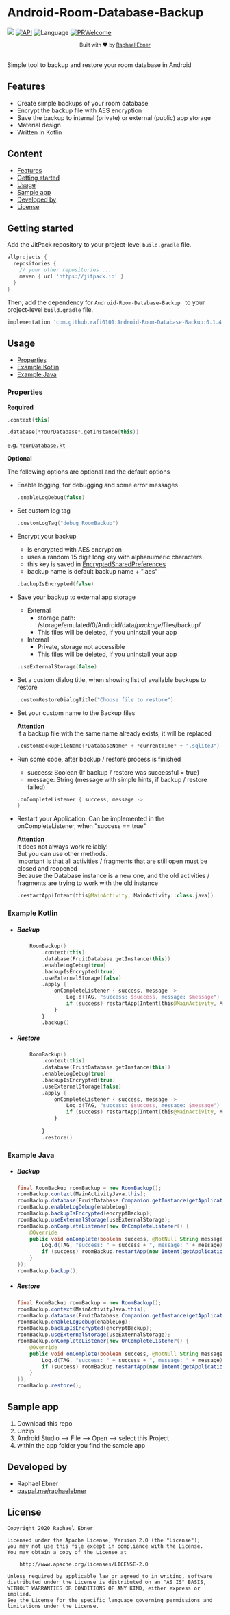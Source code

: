 # Android-Room-Database-Backup


[![](https://jitpack.io/v/rafi0101/Android-Room-Database-Backup.svg)](https://jitpack.io/#rafi0101/Android-Room-Database-Backup)
[![API](https://img.shields.io/badge/API-26%2B-brightgreen.svg?style=flat)](https://android-arsenal.com/api?level=26)
![Language](https://img.shields.io/badge/language-Kotlin-orange.svg)
[![PRWelcome](https://img.shields.io/badge/PRs-welcome-brightgreen.svg)](https://github.com/rafi0101/Android-Room-Database-Backup/pulls)

<div align="center">
  <sub>Built with ❤︎ by
  <a href="https://github.com/rafi0101">Raphael Ebner</a>
</div>
<br/>

Simple tool to backup and restore your room database in Android

Features
---------
* Create simple backups of your room database
* Encrypt the backup file with AES encryption
* Save the backup to internal (private) or external (public) app storage
* Material design
* Written in Kotlin

Content
-----------
* [Features](#Features)
* [Getting started](#Getting-started)
* [Usage](#Usage)
* [Sample app](#Sample-app)
* [Developed by](#Developed-by)
* [License](#License)


 Getting started
-----------
Add the JitPack repository to your project-level `build.gradle` file.

```groovy
allprojects {
  repositories {
    // your other repositories ...
    maven { url 'https://jitpack.io' }
  }
}
```

Then, add the dependency for `Android-Room-Database-Backup ` to your project-level `build.gradle` file.

```groovy
implementation 'com.github.rafi0101:Android-Room-Database-Backup:0.1.4'
```

 Usage
-----------

* [Properties](#Properties)
* [Example Kotlin](#Example-Kotlin)
* [Example Java](#Example-Java)

### Properties

**Required**

```kotlin
.context(this)
```
```kotlin
.database(*YourDatabase*.getInstance(this))
```

e.g. [`YourDatabase.kt`](app/src/main/java/com/ebner/roomdatabasebackup/sample/database/main/FruitDatabase.kt)

**Optional**

The following options are optional and the default options

  * Enable logging, for debugging and some error messages
    
    ```kotlin
    .enableLogDebug(false)
    ```
    
  * Set custom log tag
    
    ```kotlin
    .customLogTag("debug_RoomBackup")
    ```
    
  * Encrypt your backup
      * Is encrypted with AES encryption
      * uses a random 15 digit long key with alphanumeric characters
      * this key is saved in [EncryptedSharedPreferences](https://developer.android.com/reference/androidx/security/crypto/EncryptedSharedPreferences)
      * backup name is default backup name + ".aes"
    
    
    ```kotlin
    .backupIsEncrypted(false)
    ```
    
  * Save your backup to external app storage
      * External
          * storage path: /storage/emulated/0/Android/data/*package*/files/backup/
          * This files will be deleted, if you uninstall your app
      * Internal
          * Private, storage not accessible
          * This files will be deleted, if you uninstall your app
    

    ```kotlin
    .useExternalStorage(false)
    ```
    
  * Set a custom dialog title, when showing list of available backups to restore
    
    
    ```kotlin
    .customRestoreDialogTitle("Choose file to restore")
    ```
    
  * Set your custom name to the Backup files
    
    **Attention**\
    If a backup file with the same name already exists, it will be replaced
    
    ```kotlin
    .customBackupFileName(*DatabaseName* + *currentTime* + ".sqlite3")
    ```
    
  * Run some code, after backup / restore process is finished
      * success: Boolean (If backup / restore was successful = true)
      * message: String (message with simple hints, if backup / restore failed)
    
    
    ```kotlin
    .onCompleteListener { success, message ->
    }
    ```
    
  * Restart your Application. Can be implemented in the onCompleteListener, when "success == true"
      
      **Attention**\
      it does not always work reliably!\
      But you can use other methods.\
      Important is that all activities / fragments that are still open must be closed and reopened\
      Because the Database instance is a new one, and the old activities / fragments are trying to work with the old instance
      
      
    ```kotlin
    .restartApp(Intent(this@MainActivity, MainActivity::class.java))
    ```

### Example Kotlin

* ##### Backup

    ```kotlin
        RoomBackup()
            .context(this)
            .database(FruitDatabase.getInstance(this))
            .enableLogDebug(true)
            .backupIsEncrypted(true)
            .useExternalStorage(false)
            .apply {
                onCompleteListener { success, message ->
                    Log.d(TAG, "success: $success, message: $message")
                    if (success) restartApp(Intent(this@MainActivity, MainActivity::class.java))
                }
            }
            .backup()
    ```
    
* ##### Restore
    
    ```kotlin
        RoomBackup()
            .context(this)
            .database(FruitDatabase.getInstance(this))
            .enableLogDebug(true)
            .backupIsEncrypted(true)
            .useExternalStorage(false)
            .apply {
                onCompleteListener { success, message ->
                    Log.d(TAG, "success: $success, message: $message")
                    if (success) restartApp(Intent(this@MainActivity, MainActivity::class.java))
                }
        
            }
            .restore()
    ```

### Example Java

* ##### Backup
    
    ```java
    final RoomBackup roomBackup = new RoomBackup();
    roomBackup.context(MainActivityJava.this);
    roomBackup.database(FruitDatabase.Companion.getInstance(getApplicationContext()));
    roomBackup.enableLogDebug(enableLog);
    roomBackup.backupIsEncrypted(encryptBackup);
    roomBackup.useExternalStorage(useExternalStorage);
    roomBackup.onCompleteListener(new OnCompleteListener() {
        @Override
        public void onComplete(boolean success, @NotNull String message) {
            Log.d(TAG, "success: " + success + ", message: " + message);
            if (success) roomBackup.restartApp(new Intent(getApplicationContext(), MainActivityJava.class));
        }
    });
    roomBackup.backup();
    ```
    
* ##### Restore
    
    ```java
    final RoomBackup roomBackup = new RoomBackup();
    roomBackup.context(MainActivityJava.this);
    roomBackup.database(FruitDatabase.Companion.getInstance(getApplicationContext()));
    roomBackup.enableLogDebug(enableLog);
    roomBackup.backupIsEncrypted(encryptBackup);
    roomBackup.useExternalStorage(useExternalStorage);
    roomBackup.onCompleteListener(new OnCompleteListener() {
        @Override
        public void onComplete(boolean success, @NotNull String message) {
            Log.d(TAG, "success: " + success + ", message: " + message);
            if (success) roomBackup.restartApp(new Intent(getApplicationContext(), MainActivityJava.class));
        }
    });
    roomBackup.restore();
    ```

Sample app
----------
1. Download this repo
2. Unzip 
3. Android Studio --> File --> Open --> select this Project
4. within the app folder you find the sample app

Developed by
----------

* Raphael Ebner
* [paypal.me/raphaelebner](https://www.paypal.me/raphaelebner)



License
----------

    Copyright 2020 Raphael Ebner
    
    Licensed under the Apache License, Version 2.0 (the "License");
    you may not use this file except in compliance with the License.
    You may obtain a copy of the License at
    
        http://www.apache.org/licenses/LICENSE-2.0
    
    Unless required by applicable law or agreed to in writing, software
    distributed under the License is distributed on an "AS IS" BASIS,
    WITHOUT WARRANTIES OR CONDITIONS OF ANY KIND, either express or implied.
    See the License for the specific language governing permissions and
    limitations under the License.